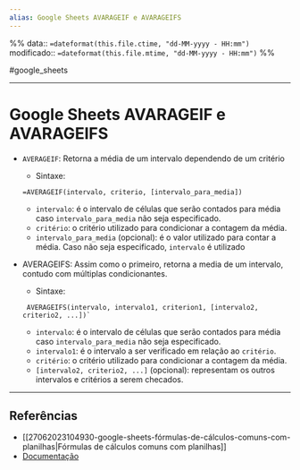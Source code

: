 ```yaml
---
alias: Google Sheets AVARAGEIF e AVARAGEIFS
---
```

%%
data:: `=dateformat(this.file.ctime, "dd-MM-yyyy - HH:mm")`
modificado:: `=dateformat(this.file.mtime, "dd-MM-yyyy - HH:mm")`
%%

#google_sheets 

---
# Google Sheets AVARAGEIF e AVARAGEIFS

- `AVERAGEIF`: Retorna a média de um intervalo dependendo de um critério
	- Sintaxe:
	
	```
	=AVERAGEIF(intervalo, criterio, [intervalo_para_media])
	```
	
	- `intervalo`: é o intervalo de células que serão contados para média caso `intervalo_para_media` não seja especificado.
	- `critério`: o critério utilizado para condicionar a contagem da média.
	- `intervalo_para_media` (opcional): é o valor utilizado para contar a média. Caso não seja especificado, `intervalo` é utilizado
	
- AVERAGEIFS: Assim como o primeiro, retorna a media de um intervalo, contudo com múltiplas condicionantes.
	- Sintaxe:
	 ```
	  AVERAGEIFS(intervalo, intervalo1, criterion1, [intervalo2, criterio2, ...])`
	 ```
	- `intervalo`: é o intervalo de células que serão contados para média caso `intervalo_para_media` não seja especificado.
	- `intervalo1`: é o intervalo a ser verificado em relação ao `critério`.
	- `critério`: o critério utilizado para condicionar a contagem da média.
	- `[intervalo2, criterio2, ...]` (opcional): representam os outros intervalos e critérios a serem checados.

----
## Referências 
- [[27062023104930-google-sheets-fórmulas-de-cálculos-comuns-com-planilhas|Fórmulas de cálculos comuns com planilhas]]
- [Documentação](https://support.google.com/docs/answer/3256534?sjid=18044002281751170894-SA)